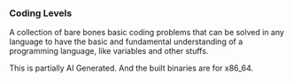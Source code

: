 ### Coding Levels

A collection of bare bones basic coding problems that can be solved in any language to have the basic and fundamental understanding of a programming language, like variables and other stuffs.

This is partially AI Generated. And the built binaries are for x86_64.
